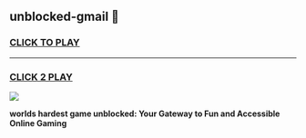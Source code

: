 
## unblocked-gmail 👋
<h3>
<a href="https://premium.freeplayer.one?title=unblocked-gmail&ref=14F">CLICK TO PLAY</a></h3>
<hr>

<h3>
<a href="https://premium.freeplayer.one?title=unblocked-gmail&ref=14F">CLICK 2 PLAY</a>
  
</h3>

<a href="https://premium.freeplayer.one?title=unblocked-gmail&ref=12F/"><img src="https://clearcache.store/games.png"></a>


**worlds hardest game unblocked: Your Gateway to Fun and Accessible Online Gaming**
